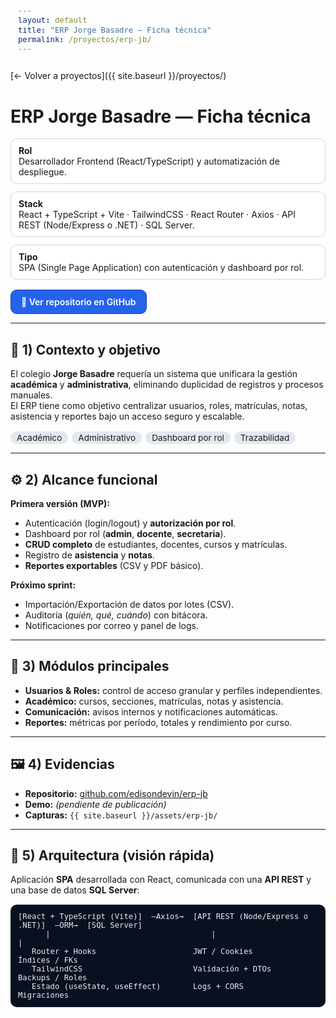 ```yaml
---
layout: default
title: "ERP Jorge Basadre — Ficha técnica"
permalink: /proyectos/erp-jb/
---
```


<!-- ===== Estilos específicos de la ficha ===== -->
<style>
  .page-header{
    background-image:
      linear-gradient(rgba(0,0,0,.55), rgba(0,0,0,.55)),
      url("https://www.udteschool.com/img/school-epr.jpg");
    background-size: cover;
    background-position: center;
    color:#fff !important;
  }
  .project-name,.project-tagline{color:#fff !important;}

  .meta{display:grid;grid-template-columns:repeat(auto-fit,minmax(260px,1fr));gap:12px;margin:16px 0}
  .meta>div{border:1px solid #d1d5db;border-radius:10px;padding:10px 12px;background:#fff}
  .badges span{display:inline-block;background:#e2e8f0;border-radius:999px;padding:2px 10px;margin:2px 6px 0 0;font-size:.85rem}
  
  /* Botón: siempre azul, texto blanco (sin parpadeo al hover) */
  .btn{
    display:inline-block;
    padding:10px 16px;
    border-radius:10px;
    background:#2563eb;
    color:#fff !important;
    text-decoration:none;
    font-weight:600;
    border:1px solid #1e40af;
    transition:background .2s ease, transform .2s ease;
  }
  .btn:hover{
    background:#1e40af;
    color:#fff !important;
    transform:translateY(-1px);
  }

  .muted{color:#4b5563}
  pre{
    background:#0b1020;
    color:#e6edf3;
    border-radius:10px;
    padding:12px;
    overflow:auto;
    font-size:.9rem;
  }
</style>

[← Volver a proyectos]({{ site.baseurl }}/proyectos/)

# ERP Jorge Basadre — Ficha técnica

<div class="meta">
  <div><strong>Rol</strong><br/>Desarrollador Frontend (React/TypeScript) y automatización de despliegue.</div>
  <div><strong>Stack</strong><br/>React + TypeScript + Vite · TailwindCSS · React Router · Axios · API REST (Node/Express o .NET) · SQL Server.</div>
  <div><strong>Tipo</strong><br/>SPA (Single Page Application) con autenticación y dashboard por rol.</div>
</div>

<p>
  <a class="btn" href="https://github.com/edisondevin/erp-jb" target="_blank" rel="noopener">🔗 Ver repositorio en GitHub</a>
</p>

---

## 🧩 1) Contexto y objetivo
El colegio **Jorge Basadre** requería un sistema que unificara la gestión **académica** y **administrativa**, eliminando duplicidad de registros y procesos manuales.  
El ERP tiene como objetivo centralizar usuarios, roles, matrículas, notas, asistencia y reportes bajo un acceso seguro y escalable.

<div class="badges">
  <span>Académico</span><span>Administrativo</span><span>Dashboard por rol</span><span>Trazabilidad</span>
</div>

---

## ⚙️ 2) Alcance funcional

**Primera versión (MVP):**
- Autenticación (login/logout) y **autorización por rol**.  
- Dashboard por rol (**admin**, **docente**, **secretaria**).  
- **CRUD completo** de estudiantes, docentes, cursos y matrículas.  
- Registro de **asistencia** y **notas**.  
- **Reportes exportables** (CSV y PDF básico).

**Próximo sprint:**
- Importación/Exportación de datos por lotes (CSV).  
- Auditoría (*quién, qué, cuándo*) con bitácora.  
- Notificaciones por correo y panel de logs.

---

## 🧠 3) Módulos principales
- **Usuarios & Roles:** control de acceso granular y perfiles independientes.  
- **Académico:** cursos, secciones, matrículas, notas y asistencia.  
- **Comunicación:** avisos internos y notificaciones automáticas.  
- **Reportes:** métricas por período, totales y rendimiento por curso.

---

## 🖼️ 4) Evidencias
- **Repositorio:** [github.com/edisondevin/erp-jb](https://github.com/edisondevin/erp-jb)  
- **Demo:** _(pendiente de publicación)_  
- **Capturas:** `{{ site.baseurl }}/assets/erp-jb/`

---

## 🧱 5) Arquitectura (visión rápida)
Aplicación **SPA** desarrollada con React, comunicada con una **API REST** y una base de datos **SQL Server**:

```text
[React + TypeScript (Vite)]  —Axios→  [API REST (Node/Express o .NET)]  —ORM→  [SQL Server]
      |                                   |                                   |
   Router + Hooks                     JWT / Cookies                        Índices / FKs
   TailwindCSS                        Validación + DTOs                    Backups / Roles
   Estado (useState, useEffect)       Logs + CORS                          Migraciones
